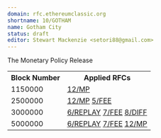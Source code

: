 ```yaml
---
domain: rfc.ethereumclassic.org
shortname: 10/GOTHAM
name: Gotham City
status: draft
editor: Stewart Mackenzie <setori88@gmail.com>
---
```


The Monetary Policy Release

<table style="width:100%">
  <tr>
    <th>Block Number</th>
    <th>Applied RFCs</th>
  </tr>
  <tr>
    <td>1150000</td>
    <td><a href="12/MP">12/MP</a></td>
  </tr>
  <tr>
    <td>2500000</td>
    <td><a href="12/MP">12/MP</a> <a href="5/FEE">5/FEE</a></td>
  </tr>
  <tr>
    <td>3000000</td>
    <td><a href="6/REPLAY">6/REPLAY</a> <a href="7/FEE">7/FEE</a> <a href="8/DIFF">8/DIFF</a></td>
  </tr>
  <tr>
    <td>5000000</td>
    <td><a href="6/REPLAY">6/REPLAY</a> <a href="7/FEE">7/FEE</a> <a href="12/MP">12/MP</a></td>
  </tr>
</table>
